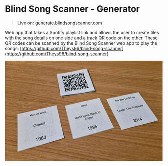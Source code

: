 # Blind Song Scanner - Generator

> **Live on:** [generate.blindsongscanner.com](https://generate.blindsongscanner.com/)

Web app that takes a Spotify playlist link and allows the user to create tiles with the song details on one side and a track QR code on the other. 
These QR codes can be scanned by the Blind Song Scanner web app to play the songs: [https://github.com/Theys96/blind-song-scanner](https://github.com/Theys96/blind-song-scanner)

<img align="left" src="src/assets/cards.jpeg" width="700px" alt="Printed cards" />
